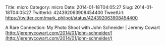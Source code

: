 Title: micro
Category: micro
Date: 2014-01-18T04:05:27
Slug: 2014-01-18T04:05:27
TwitterId: 424392063908454400
TweetUrl: https://twitter.com/mark_philpot/status/424392063908454400

A Rare Connection: My Photo Shoot with John Schneider | Jeremy Cowart [http://jeremycowart.com/2014/01/john-schneider/](http://jeremycowart.com/2014/01/john-schneider/)